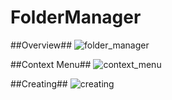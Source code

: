 # FolderManager

##Overview##
![folder_manager](https://user-images.githubusercontent.com/30162944/89147603-82a02780-d52d-11ea-9d9e-c9952c478873.png)

##Context Menu##
![context_menu](https://user-images.githubusercontent.com/30162944/89147601-82079100-d52d-11ea-8319-05c7066959d5.png)

##Creating##
![creating](https://user-images.githubusercontent.com/30162944/89147602-82a02780-d52d-11ea-8517-15e706fb3d70.png)

